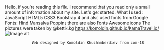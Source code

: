 Hello, if you're reading this file. 
I recommend that you read only a small amount of information about my site. 
Let's get started.
				What I used : 
						JavaScript 
						HTML5
						CSS3
						Bootstrap 4
				and also used fonts from Google Fonts:
						Hind 
						Mansalva
						Poppins
				there are also Fonts Awesome icons
				The pictures were taken by @kettik.kg
                                        https://komoldin.github.io/KamaTravel.io/
					![Image alt](https://github.com/Komoldin/KamaTravel.io/blob/master/img/screen/01.png)

				Web designed by Komoldin Khuzhamberdiev from com-18
